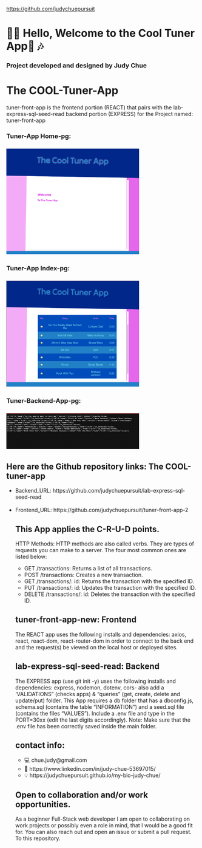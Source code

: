https://github.com/judychuepursuit

<!DOCTYPE html>
<html>
  <head>
   <h1>👋🏻 Hello,  Welcome to the Cool Tuner App🎵 🎶</h1>
<h3>Project developed and designed  by Judy Chue</h3>
  </head>
  <body>
    <h1>The COOL-Tuner-App</h1>
    <p>
tuner-front-app is the frontend portion (REACT) that pairs with the lab-express-sql-seed-read backend portion (EXPRESS) for the Project named:
tuner-front-app

<h3>Tuner-App Home-pg:<h3> 
<img alt="tuner-app-home-page" 
src="back-end/img/Tuner-frnt-home pg.png" width="350"></img>
<br> 
<h3>Tuner-App Index-pg:<h3> 
<img alt="tuner-app-index-page" 
src="back-end/img/Tuner-frnt-index pg.png" width="350"></img>
<br> 
<h3>Tuner-Backend-App-pg:<h3> 
<img alt="tuner-back-end-songs-page" 
src="back-end/img/Tuner-back-end-songs-pg.png" width="350"></img>
<br> 

<h2> Here are the Github repository links: The COOL-tuner-app </h2>
      <ul>
        <li>Backend_URL: https://github.com/judychuepursuit/lab-express-sql-seed-read</li>
<br>
        <li>Frontend_URL: https://github.com/judychuepursuit/tuner-front-app-2</li>

<h2> This App applies the C-R-U-D points.</h2>
<p>HTTP Methods: HTTP methods are also called verbs. They are types of requests you can make to a server. The four most common ones are listed below:</p>
<ul>
      <li>GET /transactions: Returns a list of all transactions.</li>
      <li>POST /transactions: Creates a new transaction.</li>
      <li>GET /transactions/: id: Returns the transaction with the specified ID.</li>
      <li>PUT /transactions/: id: Updates the transaction with the specified ID.</li>
      <li>DELETE /transactions/: id: Deletes the transaction with the specified ID.</li>
</ul>
<h2>tuner-front-app-new: Frontend</h2>
<p>
  The REACT app uses the following installs and dependencies: axios, react, react-dom, react-router-dom in order to connect to the back end and the request(s) be viewed on the local host or deployed sites.
<br>
  <h2>lab-express-sql-seed-read: Backend</h2>
The EXPRESS app (use git init -y) uses the following installs and dependencies: express, nodemon, dotenv, cors- also add a ‘VALIDATIONS” (checks apps) & “queries” (get, create, delete and update/put) folder. 
This App requires a db folder that has a dbconfig.js, schema.sql (contains the table “INFORMATION”) and a seed.sql file (contains the files “VALUES”).
Include a .env file and type in the PORT=30xx (edit the last digits accordingly). 
Note: Make sure that the .env file has been correctly saved inside the main folder.  
  <h2>contact info:</h2>
<ul>
    <li>💻  chue.judy@gmail.com</li>
    <li>💟  https://www.linkedin.com/in/judy-chue-53697015/</li>
    <li>💡  https://judychuepursuit.github.io/my-bio-judy-chue/</li>
</ul>
</p>
<h2>Open to collaboration and/or work opportunities.</h2>
<p>
As a beginner Full-Stack web developer I am open to collaborating on work projects or possibly even a role in mind, that I would be a good fit for. You can also reach out and open an issue or submit a pull request. To this repository.</p>
